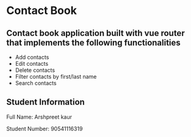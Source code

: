 # Contact Book

## Contact book application built with vue router that implements the following functionalities
- Add contacts
- Edit contacts
- Delete contacts
- Filter contacts by first/last name
- Search contacts

## Student Information

Full Name: Arshpreet kaur

Student Number: 90541116319
